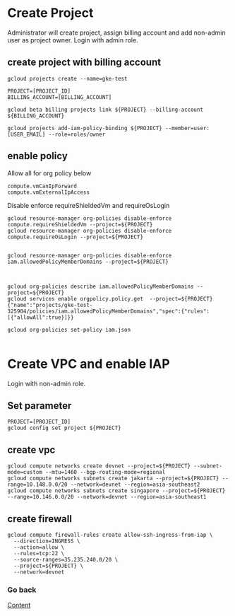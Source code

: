 
# Create Project
Administrator will create project, assign billing account and add non-admin user as project owner.
Login with admin role.
## create project with billing account
```
gcloud projects create --name=gke-test
```
```
PROJECT=[PROJECT_ID]
BILLING_ACCOUNT=[BILLING_ACCOUNT]
```
```
gcloud beta billing projects link ${PROJECT} --billing-account ${BILLING_ACCOUNT}
```
```
gcloud projects add-iam-policy-binding ${PROJECT} --member=user:[USER_EMAIL] --role=roles/owner
```
## enable policy
Allow all for org policy below
```
compute.vmCanIpForward
compute.vmExternalIpAccess
```
Disable enforce requireShieldedVm and requireOsLogin
```
gcloud resource-manager org-policies disable-enforce compute.requireShieldedVm --project=${PROJECT}
gcloud resource-manager org-policies disable-enforce compute.requireOsLogin --project=${PROJECT}


gcloud resource-manager org-policies disable-enforce iam.allowedPolicyMemberDomains --project=${PROJECT}



gcloud org-policies describe iam.allowedPolicyMemberDomains --project=${PROJECT}
gcloud services enable orgpolicy.policy.get  --project=${PROJECT}
{"name":"projects/gke-test-325904/policies/iam.allowedPolicyMemberDomains","spec":{"rules": [{"allowAll":true}]}}

gcloud org-policies set-policy iam.json


```
# Create VPC and enable IAP
Login with non-admin role.
## Set parameter
```
PROJECT=[PROJECT_ID]
gcloud config set project ${PROJECT}
```
## create vpc
```
gcloud compute networks create devnet --project=${PROJECT} --subnet-mode=custom --mtu=1460 --bgp-routing-mode=regional
gcloud compute networks subnets create jakarta --project=${PROJECT} --range=10.148.0.0/20 --network=devnet --region=asia-southeast2
gcloud compute networks subnets create singapore --project=${PROJECT} --range=10.146.0.0/20 --network=devnet --region=asia-southeast1
```
## create firewall
```
gcloud compute firewall-rules create allow-ssh-ingress-from-iap \
  --direction=INGRESS \
  --action=allow \
  --rules=tcp:22 \
  --source-ranges=35.235.240.0/20 \
  --project=${PROJECT} \
  --network=devnet
```

### Go back
[Content](https://github.com/adithaha/temp/blob/main/gke/readme.md)
